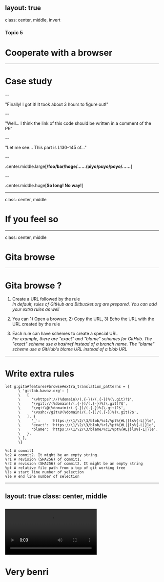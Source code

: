 layout: true
---
class: center, middle, invert
### Topic 5
# Cooperate with a browser
---
# Case study

--

"Finally! I got it! It took about 3 hours to figure out!"

--

"Well... I think the link of this code should be written in a comment of the PR"

--

"Let me see... This part is L130-145 of..."

--

.center.middle.large[**/foo/bar/hoge/....../piyo/puyo/poyo/......**]

--

.center.middle.huge[**So long! No way!**]

---
class: center, middle
# If you feel so
---
class: center, middle
# **Gita browse**
---
# Gita browse ?

1. Create a URL followed by the rule<br>
  *In default, rules of GitHub and Bitbucket.org are prepared. You can add your extra rules as well*

2. You can 1) Open a browser, 2) Copy the URL, 3) Echo the URL with the URL created by the rule

3. Each rule can have schemes to create a special URL<br>
  *For example, there are "exact" and "blame" schemes for GitHub. The "exact" scheme use a hashref instead of a branch name. The "blame" scheme use a GitHub's blame URL instead of a blob URL*

---
# Write extra rules

```vim
let g:gita#features#browse#extra_translation_patterns = {
      \ 'gitlab.kawaz.org': [
      \   [
      \     '\vhttps?://(%domain)/(.{-})/(.{-})%(\.git)?$',
      \     '\vgit://(%domain)/(.{-})/(.{-})%(\.git)?$',
      \     '\vgit\@(%domain):(.{-})/(.{-})%(\.git)?$',
      \     '\vssh://git\@(%domain)/(.{-})/(.{-})%(\.git)?$',
      \   ], {
      \     '_':     'https://\1/\2/\3/blob/%c1/%pt%{#L|}ls%{-L|}le',
      \     'exact': 'https://\1/\2/\3/blob/%r1/%pt%{#L|}ls%{-L|}le',
      \     'blame': 'https://\1/\2/\3/blame/%c1/%pt%{#L|}ls%{-L|}le',
      \   },
      \ ],
      \}
```

    %c1	A commit1
    %c2	A commit2. It might be an empty string.
    %r1	A revision (SHA256) of commit1.
    %r2	A revision (SHA256) of commit2. It might be an empty string
    %pt	A relative file path from a top of git working tree
    %ls	A start line number of selection
    %le	A end line number of selection

---
layout: true
class: center, middle
---

<video controls src="img/gita_browse.webm"></video>
---

# Very **benri**


